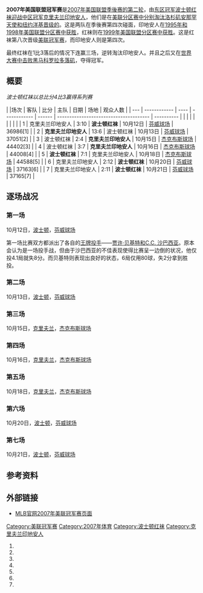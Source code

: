 **2007年美国联盟冠军赛**是[2007年](../Page/2007年美国职棒大联盟球季.md "wikilink")[美国联盟季後赛的第二轮](../Page/美国联盟.md "wikilink")，由[东区冠军](../Page/美国联盟东区.md "wikilink")[波士顿红袜迎战](../Page/波士顿红袜.md "wikilink")[中区冠军](../Page/美国联盟中区.md "wikilink")[克里夫兰印地安人](../Page/克里夫兰印地安人.md "wikilink")，他们是在[美联分区赛中分别淘汰](../Page/2007年美国联盟分区赛.md "wikilink")[洛杉矶安那罕天使和](../Page/洛杉矶安那罕天使.md "wikilink")[纽约洋基晋级的](../Page/纽约洋基.md "wikilink")。这是两队在季後赛第四次碰面，印地安人在[1995年和](../Page/1995年美国联盟分区赛.md "wikilink")[1998年美国联盟分区赛中获胜](../Page/1998年美国联盟分区赛.md "wikilink")，红袜则在[1999年美国联盟分区赛中获胜](../Page/1999年美国联盟分区赛.md "wikilink")。这是红袜第八次晋级[美联冠军赛](../Page/美国联盟冠军赛.md "wikilink")，而印地安人则是第四次。

最终红袜在1比3落后的情况下连赢三场，逆转淘汰印地安人。并且之后又在[世界大赛中击败黑马](../Page/2007年世界大赛.md "wikilink")[科罗拉多落矶](../Page/科罗拉多落矶.md "wikilink")，夺得冠军。

## 概要

*波士顿红袜以总比分4比3赢得系列赛*

| |场次 | 客队           | 比分   | 主队           | 日期     | 场地                                     | 观众人数       |
| --- | ------------ | ---- | ------------ | ------ | -------------------------------------- | ---------- |
|     |              |      |              |        |                                        |            |
| 1   | 克里夫兰印地安人     | 3:10 | **波士顿红袜**    | 10月12日 | [芬威球场](../Page/芬威球场.md "wikilink")     | 36986\[1\] |
| 2   | **克里夫兰印地安人** | 13:6 | 波士顿红袜        | 10月13日 | [芬威球场](../Page/芬威球场.md "wikilink")     | 37051\[2\] |
| 3   | 波士顿红袜        | 2:4  | **克里夫兰印地安人** | 10月15日 | [杰克布斯球场](../Page/杰克布斯球场.md "wikilink") | 44402\[3\] |
| 4   | 波士顿红袜        | 3:7  | **克里夫兰印地安人** | 10月16日 | [杰克布斯球场](../Page/杰克布斯球场.md "wikilink") | 44008\[4\] |
| 5   | **波士顿红袜**    | 7:1  | 克里夫兰印地安人     | 10月18日 | [杰克布斯球场](../Page/杰克布斯球场.md "wikilink") | 44588\[5\] |
| 6   | 克里夫兰印地安人     | 2:12 | **波士顿红袜**    | 10月20日 | [芬威球场](../Page/芬威球场.md "wikilink")     | 37163\[6\] |
| 7   | 克里夫兰印地安人     | 2:11 | **波士顿红袜**    | 10月21日 | [芬威球场](../Page/芬威球场.md "wikilink")     | 37165\[7\] |

## 逐场战况

### 第一场

10月12日，[波士顿](../Page/波士顿.md "wikilink")，[芬威球场](../Page/芬威球场.md "wikilink")

第一场比赛双方都派出了各自的[王牌投手](../Page/王牌投手.md "wikilink")——[贾许·贝基特和](../Page/贾许·贝基特.md "wikilink")[C.C.
沙巴西亚](../Page/卡斯登·查尔斯·沙巴西亚.md "wikilink")。原本会认为是一场投手战，但由于沙巴西亚的不佳表现使得比赛呈一边倒的状况，他仅投4.1局就失8分。而贝基特则表现出良好的状态，6局仅用80球，失2分拿到胜投。

### 第二场

10月13日，[波士顿](../Page/波士顿.md "wikilink")，[芬威球场](../Page/芬威球场.md "wikilink")

### 第三场

10月15日，[克里夫兰](../Page/克里夫兰.md "wikilink")，[杰克布斯球场](../Page/杰克布斯球场.md "wikilink")

### 第四场

10月16日，[克里夫兰](../Page/克里夫兰.md "wikilink")，[杰克布斯球场](../Page/杰克布斯球场.md "wikilink")

### 第五场

10月18日，[克里夫兰](../Page/克里夫兰.md "wikilink")，[杰克布斯球场](../Page/杰克布斯球场.md "wikilink")

### 第六场

10月20日，[波士顿](../Page/波士顿.md "wikilink")，[芬威球场](../Page/芬威球场.md "wikilink")

### 第七场

10月21日，[波士顿](../Page/波士顿.md "wikilink")，[芬威球场](../Page/芬威球场.md "wikilink")

## 参考资料

## 外部链接

  - [MLB官网2007年美联冠军赛页面](http://mlb.mlb.com/mlb/ps/y2007/matchup.jsp?series=lcs_a)

[Category:美联冠军赛](https://zh.wikipedia.org/wiki/Category:美联冠军赛 "wikilink")
[Category:2007年体育](https://zh.wikipedia.org/wiki/Category:2007年体育 "wikilink")
[Category:波士顿红袜](https://zh.wikipedia.org/wiki/Category:波士顿红袜 "wikilink")
[Category:克里夫兰印地安人](https://zh.wikipedia.org/wiki/Category:克里夫兰印地安人 "wikilink")

1.
2.
3.
4.
5.
6.
7.